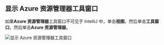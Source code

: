 ## <a name="displaying-the-azure-explorer-tool-window"></a>显示 Azure 资源管理器工具窗口

如果**Azure 资源管理器**工具窗口不可见于 IntelliJ 中，单击**视图**，然后单击**工具窗口**，然后单击**Azure 资源管理器**。

![显示 Azure 资源管理器工具窗口](./media/azure-toolkit-for-intellij-show-azure-explorer/show-az-exp-01.png)

